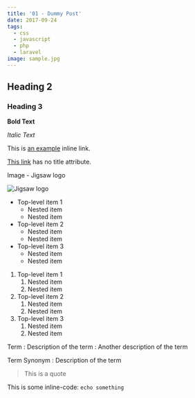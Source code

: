 ```yaml
---
title: '01 - Dummy Post'
date: 2017-09-24
tags:
  - css
  - javascript
  - php
  - laravel
image: sample.jpg
---
```


## Heading 2

### Heading 3

**Bold Text**

_Italic Text_

This is [an example](http://example.com/ 'Title') inline link.

[This link](http://example.net/) has no title attribute.

Image - Jigsaw logo

![Jigsaw logo](https://cloud.githubusercontent.com/assets/357312/25055001/5603687e-212e-11e7-8fad-0b33dbf7fb71.png)

- Top-level item 1
  - Nested item
  - Nested item
- Top-level item 2
  - Nested item
  - Nested item
- Top-level item 3
  - Nested item
  - Nested item

1. Top-level item 1
   1. Nested item
   2. Nested item
2. Top-level item 2
   1. Nested item
   2. Nested item
3. Top-level item 3
   1. Nested item
   2. Nested item

Term
: Description of the term
: Another description of the term

Term
Synonym
: Description of the term

> This is a quote

This is some inline-code: `echo something`
